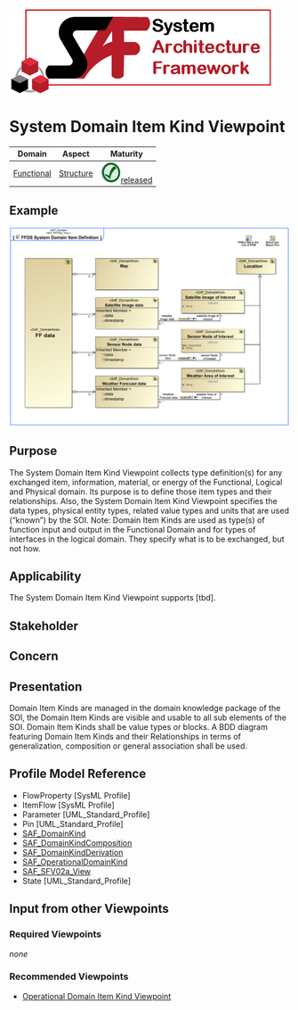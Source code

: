 ![System Architecture Framework](../diagrams/Logo_SAF.png)
# System Domain Item Kind Viewpoint
|**Domain**|**Aspect**|**Maturity**|
| --- | --- | --- |
|[Functional](../domains.md#Domain-Functional)|[Structure](../aspects.md#Aspect-Structure)|![Released](../diagrams/Symbol_confirmed.svg.png )[released](../using-saf/maturity.md#released)|
## Example
![FFDS System Domain Item Definition](../diagrams/FFDS-System-Domain-Item-Definition.svg)
## Purpose
The System Domain Item Kind Viewpoint collects type definition(s) for any exchanged item, information, material, or energy of the Functional, Logical and Physical domain. Its purpose is to define those item types and their relationships. Also, the System Domain Item Kind Viewpoint specifies the data types, physical entity types, related value types and units that are used (“known”) by the SOI. 
Note: Domain Item Kinds are used as type(s) of function input and output in the Functional Domain and for types of interfaces in the logical domain. They specify what is to be exchanged, but not how.
## Applicability
The System Domain Item Kind Viewpoint supports [tbd].
## Stakeholder
## Concern
## Presentation
Domain Item Kinds are managed in the domain knowledge package of the SOI, the Domain Item Kinds are visible and usable to all sub elements of the SOI. Domain Item Kinds shall be value types or blocks. A BDD diagram featuring Domain Item Kinds and their Relationships in terms of generalization, composition or general association shall be used.

## Profile Model Reference
* FlowProperty [SysML Profile]
* ItemFlow [SysML Profile]
* Parameter [UML_Standard_Profile]
* Pin [UML_Standard_Profile]
* [SAF_DomainKind](../stereotypes.md#SAF_DomainKind)
* [SAF_DomainKindComposition](../stereotypes.md#SAF_DomainKindComposition)
* [SAF_DomainKindDerivation](../stereotypes.md#SAF_DomainKindDerivation)
* [SAF_OperationalDomainKind](../stereotypes.md#SAF_OperationalDomainKind)
* [SAF_SFV02a_View](../stereotypes.md#SAF_SFV02a_View)
* State [UML_Standard_Profile]
## Input from other Viewpoints
### Required Viewpoints
*none*
### Recommended Viewpoints
* [Operational Domain Item Kind Viewpoint](Operational-Domain-Item-Kind-Viewpoint.md)
